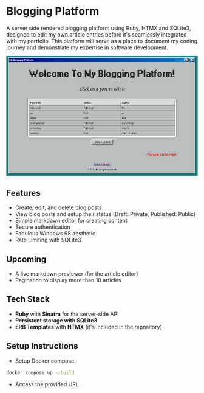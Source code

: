 # Blogging Platform

A server side rendered blogging platform using Ruby, HTMX and SQLite3, designed to edit my own article entries before it's seamlessly integrated with my portfolio. This platform will serve as a place to document my coding journey and demonstrate my expertise in software development.

![Index Thumbnail](public/assets/index-page.png)

## Features
- Create, edit, and delete blog posts
- View blog posts and setup their status (Draft: Private, Published: Public)
- Simple markdown editor for creating content
- Secure authentication
- Fabulous Windows 98 aesthetic
- Rate Limiting with SQLite3

## Upcoming
- A live markdown previewer (for the article editor)
- Pagination to display more than 10 articles

## Tech Stack

- **Ruby** with **Sinatra** for the server-side API
- **Persistent storage with SQLite3**
- **ERB Templates** with **HTMX** (it's included in the repository)

## Setup Instructions

- Setup Docker compose
```bash
docker compose up --build
```

- Access the provided URL
